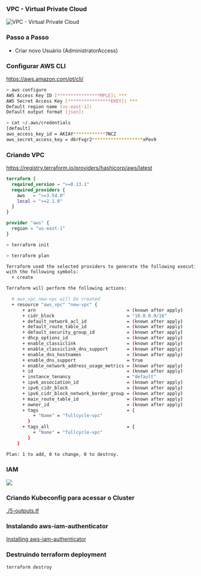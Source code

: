 ### VPC - Virtual Private Cloud

<img src="./.github/vpc.png" alt="VPC - Virtual Private Cloud" style="display: block; margin: 0 auto" />

### Passo a Passo
- Criar novo Usuário (AdministratorAccess)

### Configurar AWS CLI
https://aws.amazon.com/pt/cli/

```bash
> aws configure
AWS Access Key ID [****************MPLE]: ***
AWS Secret Access Key [****************EKEY]: ***
Default region name [us-east-1]: 
Default output format [json]: 
```

```bash
> cat ~/.aws/credentials
[default]
aws_access_key_id = AKIAY************7NCZ
aws_secret_access_key = d6rFxgr2*******************xPev9
```

### Criando VPC
https://registry.terraform.io/providers/hashicorp/aws/latest

```terraform
terraform {
  required_version = ">=0.13.1"
  required_providers {
    aws   = ">=3.54.0"
    local = ">=2.1.0"
  }
}

provider "aws" {
  region = "us-east-1"
}
```

```bash
> terraform init
```

```bash
> terraform plan

Terraform used the selected providers to generate the following execution plan. Resource actions are indicated
with the following symbols:
  + create

Terraform will perform the following actions:

  # aws_vpc.new-vpc will be created
  + resource "aws_vpc" "new-vpc" {
      + arn                                  = (known after apply)
      + cidr_block                           = "10.0.0.0/16"
      + default_network_acl_id               = (known after apply)
      + default_route_table_id               = (known after apply)
      + default_security_group_id            = (known after apply)
      + dhcp_options_id                      = (known after apply)
      + enable_classiclink                   = (known after apply)
      + enable_classiclink_dns_support       = (known after apply)
      + enable_dns_hostnames                 = (known after apply)
      + enable_dns_support                   = true
      + enable_network_address_usage_metrics = (known after apply)
      + id                                   = (known after apply)
      + instance_tenancy                     = "default"
      + ipv6_association_id                  = (known after apply)
      + ipv6_cidr_block                      = (known after apply)
      + ipv6_cidr_block_network_border_group = (known after apply)
      + main_route_table_id                  = (known after apply)
      + owner_id                             = (known after apply)
      + tags                                 = {
          + "Name" = "fullcycle-vpc"
        }
      + tags_all                             = {
          + "Name" = "fullcycle-vpc"
        }
    }

Plan: 1 to add, 0 to change, 0 to destroy.
```

### IAM
![](.github/IAM-group-role-policy.png)

### Criando Kubeconfig para acessar o Cluster
[./5-outputs.tf](./5-outputs.tf)

### Instalando aws-iam-authenticator
[Installing aws-iam-authenticator](https://docs.aws.amazon.com/eks/latest/userguide/install-aws-iam-authenticator.html)

### Destruindo terraform deployment
```bash
terraform destroy
```